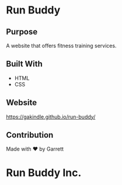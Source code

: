 # Run Buddy

## Purpose
A website that offers fitness training services. 

## Built With
* HTML
* CSS

## Website
https://gakindle.github.io/run-buddy/

## Contribution
Made with ❤️ by Garrett

# Run Buddy Inc.